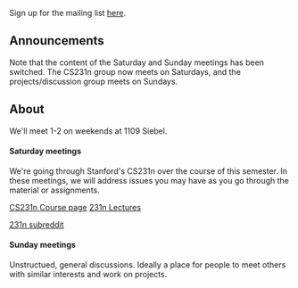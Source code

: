 Sign up for the mailing list [here](https://www-s.acm.illinois.edu/sigs/63).

## Announcements
Note that the content of the Saturday and Sunday meetings has been switched.
The CS231n group now meets on Saturdays, and the projects/discussion group meets on Sundays.

## About
We'll meet 1-2 on weekends at 1109 Siebel.

#### Saturday meetings

We're going through Stanford's CS231n over the course of this semester. 
In these meetings, we will address issues you may have as you go through the material or assignments.


[CS231n Course page](http://cs231n.stanford.edu/syllabus.html)
[231n Lectures](https://www.youtube.com/playlist?list=PLkt2uSq6rBVctENoVBg1TpCC7OQi31AlC)

[231n subreddit](https://www.reddit.com/r/cs231n/)



#### Sunday meetings

Unstructued, general discussions. Ideally a place for people to meet others with similar interests and work on projects.

